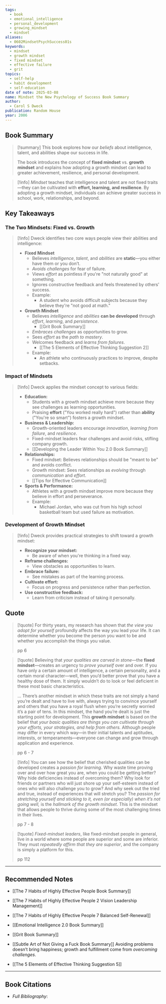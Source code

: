```yaml
---
tags:
  - book
  - emotional_intelligence
  - personal_development
  - growing_mindset
  - mindset
aliases:
  - 0602MindsetPsychSuccess01s
keywords:
  - mindset
  - growth mindset
  - fixed mindset
  - effective failure
  - grit
topics:
  - self-help
  - habit development
  - self-education
date of note: 2025-03-08
name: Mindset the New Psychology of Success Book Summary
author:
  - Carol S Dweck
publication: Random House
year: 2006
---
```


## Book Summary

>[!summary]
>This book explores how our *beliefs* about intelligence, talent, and abilities shape our success in life. 
>
>The book introduces the concept of **fixed mindset** vs. **growth mindset** and explains how adopting a growth mindset can lead to greater achievement, resilience, and personal development.

>[!info]
>_Mindset_ teaches that intelligence and talent are not fixed traits—they can be cultivated with **effort, learning, and resilience**. By adopting a growth mindset, individuals can achieve greater success in school, work, relationships, and beyond.


## Key Takeaways

### The Two Mindsets: **Fixed** vs. **Growth**

> [!info]
> Dweck identifies two core ways people view their abilities and intelligence:
> 
> - **Fixed Mindset**
>     - Believes *intelligence*, *talent*, and *abilities* are **static**—you either have them or you don’t.
>     - *Avoids challenges* for fear of failure.
>     - Views *effort* as pointless if you're "not naturally good" at something.
>     - Ignores constructive feedback and feels threatened by others' success.
>     - Example: 
> 	    - A student who avoids difficult subjects because they believe they're "not good at math."
> - **Growth Mindset**
>     - Believes *intelligence* and *abilities* **can be developed** through *effort*, *learning*, and *persistence*.
> 	    - [[Grit Book Summary]]
>     - *Embraces challenges* as opportunities to grow.
>     - Sees *effort* as the *path to mastery*.
>     - Welcomes feedback and *learns from failures*.
> 	    - [[The 5 Elements of Effective Thinking Suggestion 2]]
>     - Example: 
> 	    - An athlete who continuously practices to improve, despite setbacks.

### Impact of Mindsets

>[!info] 
> Dweck applies the mindset concept to various fields:
> 
> - **Education:**
>     - Students with a growth mindset achieve more because they see challenges as learning opportunities.
>     - Praising **effort** ("You worked really hard") rather than **ability** ("You're so smart") fosters a growth mindset.
> - **Business & Leadership:**
>     - Growth-oriented leaders encourage *innovation*, *learning from failure*, and *resilience*.
>     - Fixed-mindset leaders fear challenges and avoid risks, stifling company growth.
>     - [[Developing the Leader Within You 2.0 Book Summary]]
> - **Relationships:**
>     - Fixed mindset: Believes relationships should be "meant to be" and avoids conflict.
>     - Growth mindset: Sees relationships as *evolving* through *communication* and *effort*.
>     - [[Tips for Effective Communication]]
> - **Sports & Performance:**
>     - Athletes with a growth mindset improve more because they believe in effort and perseverance.
>     - Example: 
> 	    - Michael Jordan, who was cut from his high school basketball team but used failure as motivation.

### Development of Growth Mindset

>[!info]
> Dweck provides practical strategies to shift toward a growth mindset:
> 
> - **Recognize your mindset:** 
> 	- Be aware of when you're thinking in a fixed way.
> - **Reframe challenges:** 
> 	- View obstacles as opportunities to learn.
> - **Embrace failure:** 
> 	- See mistakes as part of the learning process.
> - **Cultivate effort:** 
> 	- Focus on progress and persistence rather than perfection.
> - **Use constructive feedback:** 
> 	- Learn from criticism instead of taking it personally.




## Quote

>[!quote]
>For thirty years, my research has shown that *the view you adopt for yourself* profoundly affects the way you lead your life. It can determine whether you become the person you want to be and whether you accomplish the things you value.
>
>pp 6

>[!quote]
>Believing that *your qualities are carved in stone*—the **fixed mindset**—creates an urgency to *prove yourself* over and over. If you have only a certain amount of intelligence, a certain personality, and a certain moral character—well, then you’d better prove that you have a healthy dose of them. It simply wouldn’t do to look or feel deficient in these most basic characteristics.
>
>...
>There’s another mindset in which these traits are not simply a hand you’re dealt and have to live with, always trying to convince yourself and others that you have a royal flush when you’re secretly worried it’s a pair of tens. In this mindset, the hand you’re dealt is just the starting point for development. This **growth mindset** is based on the belief that *your basic qualities are things you can cultivate through your efforts, your strategies, and help from others.* Although people may differ in every which way—in their initial talents and aptitudes, interests, or temperaments—everyone can change and grow through application and experience.
>
>
>pp 6 - 7

>[!info]
>You can see how the belief that cherished qualities can be developed creates a *passion for learning*. Why waste time proving over and over how great you are, when you could be getting better? Why hide deficiencies instead of overcoming them? Why look for friends or partners who will just shore up your self-esteem instead of ones who will also challenge you to grow? And why seek out the tried and true, instead of experiences that will stretch you? The *passion for stretching yourself and sticking to it, even (or especially) when it’s not going well,* is the *hallmark of the growth mindset*. This is the mindset that allows people to thrive during some of the most challenging times in their lives. 
>
>pp 7 - 8


>[!quote]
>*Fixed-mindset leaders*, like fixed-mindset people in general, live in a world where some people are superior and some are inferior. They must *repeatedly affirm that they are superior*, and the company is simply a platform for this.
>
>pp 112




-----------
##  Recommended Notes

- [[The 7 Habits of Highly Effective People Book Summary]]
- [[The 7 Habits of Highly Effective People 2 Vision Leadership Management]]
- [[The 7 Habits of Highly Effective People 7 Balanced Self-Renewal]]

- [[Emotional Intelligence 2.0 Book Summary]]
- [[Grit Book Summary]]
- [[Subtle Art of Not Giving a Fuck Book Summary]] Avoiding problems doesn’t bring happiness; growth and fulfillment come from *overcoming challenges*. 
- [[The 5 Elements of Effective Thinking Suggestion 5]]



----------
## Book Citations

- *Full Bibliography*:


